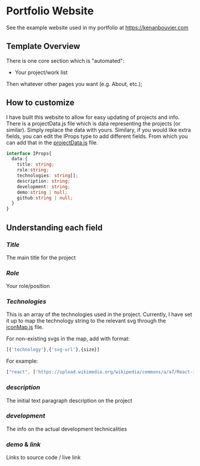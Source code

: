 # Portfolio Website

See the example website used in my portfolio at https://kenanbouvier.com

## Template Overview

There is one core section which is "automated":
- Your project/work list

Then whatever other pages you want (e.g. About, etc.);


## How to customize

I have built this website to allow for easy updating of projects and info. There is a projectData.js file which is data representing the projects (or similar).
Simply replace the data with yours. Similary, if you would like extra fields, you can edit the  IProps type to add different fields. From which you can add that in the [projectData.js](./public/projectData.js) file.

```typescript
interface IProps{
  data:{
    title: string;
    role:string;
    technologies: string[];
    description: string;
    development: string;
    demo:string | null;
    github:string | null;
  }
}
```
## Understanding each field

### *Title*
The main title for the project

### *Role*
Your role/position

### *Technologies*
This is an array of the technologies used in the project. Currently, I have set it up to map the technology string to the relevant svg through the [iconMap.js](./public/iconMap.js) file. 

For non-existing svgs in the map, add with format:

```javascript
[{'technology'},{'svg-url'},{size}]
```
For example:

```javascript
["react", ['https://upload.wikimedia.org/wikipedia/commons/a/a7/React-icon.svg',60]]
```

### *description*
The initial text paragraph description on the project

### *development*
The info on the actual development technicalities

### *demo* & *link*
Links to source code / live link